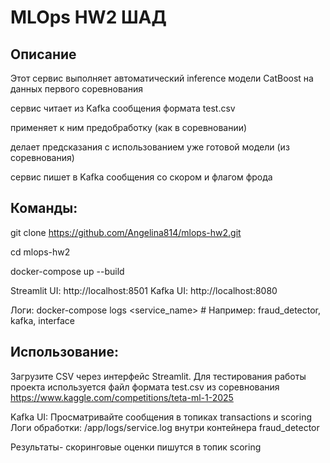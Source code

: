 # MLOps HW2 ШАД 

## Описание

Этот сервис выполняет автоматический inference модели CatBoost на данных первого соревнования

сервис читает из Kafka сообщения формата test.csv

применяет к ним предобработку (как в соревновании)

делает предсказания с использованием уже готовой модели (из соревнования)

сервис пишет в Kafka сообщения со скором и флагом фрода

## Команды:

git clone https://github.com/Angelina814/mlops-hw2.git

cd mlops-hw2

docker-compose up --build

Streamlit UI: http://localhost:8501 Kafka UI: http://localhost:8080

Логи: docker-compose logs <service_name> # Например: fraud_detector, kafka, interface

## Использование:

Загрузите CSV через интерфейс Streamlit. Для тестирования работы проекта используется файл формата test.csv из соревнования https://www.kaggle.com/competitions/teta-ml-1-2025

Kafka UI: Просматривайте сообщения в топиках transactions и scoring Логи обработки: /app/logs/service.log внутри контейнера fraud_detector

Результаты- скоринговые оценки пишутся в топик scoring

